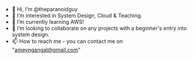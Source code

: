- 👋 Hi, I’m @theparanoidguy
- 👀 I’m interested in System Design, Cloud & Teaching.
- 🌱 I’m currently learning AWS!
- 💞️ I’m looking to collaborate on any projects with a beginner's entry into system design.
- 📫 How to reach me - you can contact me on "ameyngangal@gmail.com"

<!---
theparanoidguy/theparanoidguy is a ✨ special ✨ repository because its `README.md` (this file) appears on your GitHub profile.
You can click the Preview link to take a look at your changes.
--->
